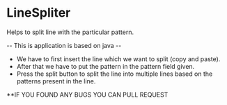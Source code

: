 # LineSpliter
Helps to split line with the particular pattern. 

-- This is application is based on java --
 * We have to first insert the line which we want to split (copy and paste).
 * After that we have to put the pattern in the pattern field given.
 * Press the split button to split the line into multiple lines based on the patterns present in the line.
 
 **IF YOU FOUND ANY BUGS YOU CAN PULL REQUEST
     
